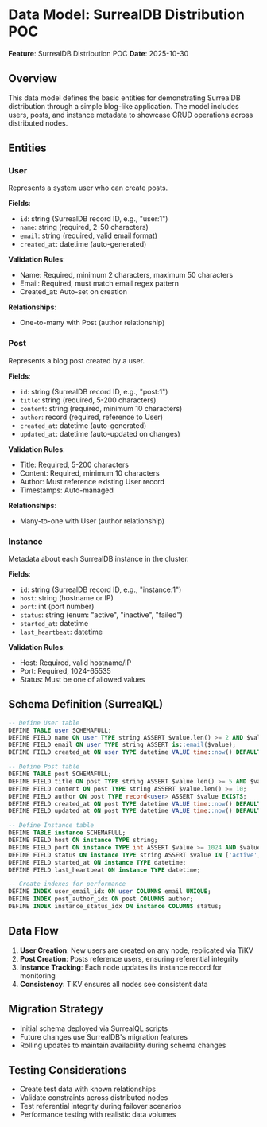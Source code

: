 # Data Model: SurrealDB Distribution POC

**Feature**: SurrealDB Distribution POC
**Date**: 2025-10-30

## Overview

This data model defines the basic entities for demonstrating SurrealDB distribution through a simple blog-like application. The model includes users, posts, and instance metadata to showcase CRUD operations across distributed nodes.

## Entities

### User
Represents a system user who can create posts.

**Fields**:
- `id`: string (SurrealDB record ID, e.g., "user:1")
- `name`: string (required, 2-50 characters)
- `email`: string (required, valid email format)
- `created_at`: datetime (auto-generated)

**Validation Rules**:
- Name: Required, minimum 2 characters, maximum 50 characters
- Email: Required, must match email regex pattern
- Created_at: Auto-set on creation

**Relationships**:
- One-to-many with Post (author relationship)

### Post
Represents a blog post created by a user.

**Fields**:
- `id`: string (SurrealDB record ID, e.g., "post:1")
- `title`: string (required, 5-200 characters)
- `content`: string (required, minimum 10 characters)
- `author`: record<User> (required, reference to User)
- `created_at`: datetime (auto-generated)
- `updated_at`: datetime (auto-updated on changes)

**Validation Rules**:
- Title: Required, 5-200 characters
- Content: Required, minimum 10 characters
- Author: Must reference existing User record
- Timestamps: Auto-managed

**Relationships**:
- Many-to-one with User (author relationship)

### Instance
Metadata about each SurrealDB instance in the cluster.

**Fields**:
- `id`: string (SurrealDB record ID, e.g., "instance:1")
- `host`: string (hostname or IP)
- `port`: int (port number)
- `status`: string (enum: "active", "inactive", "failed")
- `started_at`: datetime
- `last_heartbeat`: datetime

**Validation Rules**:
- Host: Required, valid hostname/IP
- Port: Required, 1024-65535
- Status: Must be one of allowed values

## Schema Definition (SurrealQL)

```sql
-- Define User table
DEFINE TABLE user SCHEMAFULL;
DEFINE FIELD name ON user TYPE string ASSERT $value.len() >= 2 AND $value.len() <= 50;
DEFINE FIELD email ON user TYPE string ASSERT is::email($value);
DEFINE FIELD created_at ON user TYPE datetime VALUE time::now() DEFAULT time::now();

-- Define Post table
DEFINE TABLE post SCHEMAFULL;
DEFINE FIELD title ON post TYPE string ASSERT $value.len() >= 5 AND $value.len() <= 200;
DEFINE FIELD content ON post TYPE string ASSERT $value.len() >= 10;
DEFINE FIELD author ON post TYPE record<user> ASSERT $value EXISTS;
DEFINE FIELD created_at ON post TYPE datetime VALUE time::now() DEFAULT time::now();
DEFINE FIELD updated_at ON post TYPE datetime VALUE time::now() DEFAULT time::now();

-- Define Instance table
DEFINE TABLE instance SCHEMAFULL;
DEFINE FIELD host ON instance TYPE string;
DEFINE FIELD port ON instance TYPE int ASSERT $value >= 1024 AND $value <= 65535;
DEFINE FIELD status ON instance TYPE string ASSERT $value IN ['active', 'inactive', 'failed'];
DEFINE FIELD started_at ON instance TYPE datetime;
DEFINE FIELD last_heartbeat ON instance TYPE datetime;

-- Create indexes for performance
DEFINE INDEX user_email_idx ON user COLUMNS email UNIQUE;
DEFINE INDEX post_author_idx ON post COLUMNS author;
DEFINE INDEX instance_status_idx ON instance COLUMNS status;
```

## Data Flow

1. **User Creation**: New users are created on any node, replicated via TiKV
2. **Post Creation**: Posts reference users, ensuring referential integrity
3. **Instance Tracking**: Each node updates its instance record for monitoring
4. **Consistency**: TiKV ensures all nodes see consistent data

## Migration Strategy

- Initial schema deployed via SurrealQL scripts
- Future changes use SurrealDB's migration features
- Rolling updates to maintain availability during schema changes

## Testing Considerations

- Create test data with known relationships
- Validate constraints across distributed nodes
- Test referential integrity during failover scenarios
- Performance testing with realistic data volumes

